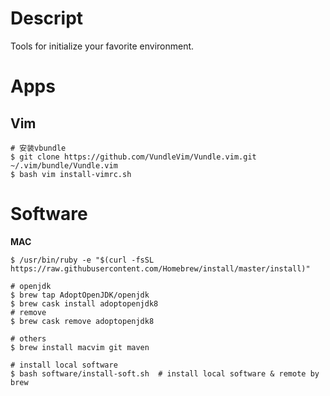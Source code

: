 # Descript
Tools for initialize your favorite environment.

# Apps
## Vim

```shell
# 安装vbundle
$ git clone https://github.com/VundleVim/Vundle.vim.git ~/.vim/bundle/Vundle.vim
$ bash vim install-vimrc.sh
```

# Software

**MAC**

```shell
$ /usr/bin/ruby -e "$(curl -fsSL https://raw.githubusercontent.com/Homebrew/install/master/install)"

# openjdk
$ brew tap AdoptOpenJDK/openjdk
$ brew cask install adoptopenjdk8
# remove
$ brew cask remove adoptopenjdk8

# others
$ brew install macvim git maven

# install local software
$ bash software/install-soft.sh  # install local software & remote by brew
```
